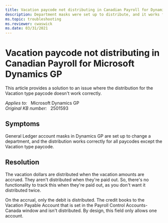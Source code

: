 ```yaml
---
title: Vacation paycode not distributing in Canadian Payroll for Dynamics GP
description: Department masks were set up to distribute, and it works for all paycodes except the Vacation type paycode. This article provides a solution to this issue.
ms.topic: troubleshooting
ms.reviewer: cwaswick
ms.date: 03/31/2021
---
```

# Vacation paycode not distributing in Canadian Payroll for Microsoft Dynamics GP

This article provides a solution to an issue where the distribution for the Vacation type paycode doesn't work correctly.

_Applies to:_ &nbsp; Microsoft Dynamics GP  
_Original KB number:_ &nbsp; 2501593

## Symptoms

General Ledger account masks in Dynamics GP are set up to change a department, and the distribution works correctly for all paycodes except the Vacation type paycode.

## Resolution

The vacation dollars are distributed when the vacation amounts are accrued. They aren't distributed when they're paid out. So, there's no functionality to track this when they're paid out, as you don't want it distributed twice.

On the accrual, only the debit is distributed. The credit books to the Vacation Payable Account that is set in the Payroll Control Accounts-Canada window and isn't distributed. By design, this field only allows one account.
